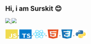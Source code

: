 ## Hi, i am Surskit 😊
<div>
  <a href="https://github.com/surskit">
  <img height="180em" src="https://github-readme-stats.vercel.app/api?username=surskit&show_icons=true&theme=merko&include_all_commits=true&count_private=true"/>
  <img height="180em" src="https://github-readme-stats.vercel.app/api/top-langs/?username=surskit&layout=compact&langs_count=7&theme=merko"/>
</div>
 <div style="display: inline_block"><br>
  <img align="center" alt="Surs-Js" height="30" width="40" src="https://raw.githubusercontent.com/devicons/devicon/master/icons/javascript/javascript-plain.svg">
  <img align="center" alt="Surs-Ts" height="30" width="40" src="https://raw.githubusercontent.com/devicons/devicon/master/icons/typescript/typescript-plain.svg">
  <img align="center" alt="Surs-React" height="30" width="40" src="https://raw.githubusercontent.com/devicons/devicon/master/icons/react/react-original.svg">
  <img align="center" alt="Surs-HTML" height="30" width="40" src="https://raw.githubusercontent.com/devicons/devicon/master/icons/html5/html5-original.svg">
  <img align="center" alt="Surs-CSS" height="30" width="40" src="https://raw.githubusercontent.com/devicons/devicon/master/icons/css3/css3-original.svg">
  <img align="center" alt="Surs-Python" height="30" width="40" src="https://raw.githubusercontent.com/devicons/devicon/master/icons/python/python-original.svg">
</div>
